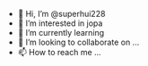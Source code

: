 - 👋 Hi, I’m @superhui228
- 👀 I’m interested in jopa
- 🌱 I’m currently learning 
- 💞️ I’m looking to collaborate on ...
- 📫 How to reach me ...

<!---
superhui228/superhui228 is a ✨ special ✨ repository because its `README.md` (this file) appears on your GitHub profile.
You can click the Preview link to take a look at your changes.
--->
